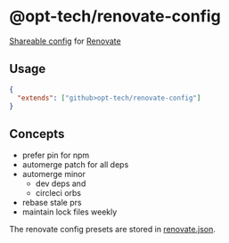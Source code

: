 # @opt-tech/renovate-config

[Shareable config](https://renovatebot.com/docs/config-presets/) for [Renovate](https://renovatebot.com/)

## Usage

```json
{
  "extends": ["github>opt-tech/renovate-config"]
}
```

## Concepts

- prefer pin for npm
- automerge patch for all deps
- automerge minor
  - dev deps and
  - circleci orbs
- rebase stale prs
- maintain lock files weekly

The renovate config presets are stored in [renovate.json](renovate.json).
